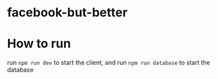 # facebook-but-better

# How to run

run `npm run dev` to start the client, and run `npm run database` to start the database
